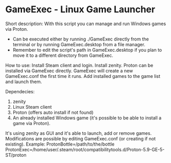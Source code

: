 # GameExec - Linux Game Launcher

Short description:
With this script you can manage and run Windows games via Proton.
- Can be executed either by running ./GameExec directly from the terminal or by running GameExec.desktop from a file manager.
- Remember to edit the script's path in GameExec.desktop if you plan to move it to a different directory from GameExec.

How to use:
Install Steam client and login.
Install zenity.
Proton can be installed via GameExec directly.
GameExec will create a new GameExec.conf the first time it runs.
Add installed games to the game list and launch them.

Dependecies:
1) zenity
2) Linux Steam client
3) Proton (offers auto install if not found)
4) An already installed Windows game (it's possible to be able to install a game via Proton).

It's using zenity as GUI and it's able to launch, add or remove games.
Modifications are possible by editing GameExec.conf (or creating if not existing).
 Example:
 ProtonBottle=/path/to/the/bottle
 ProtonExec=/home/user/.steam/root/compatibilitytools.d/Proton-5.9-GE-5-ST/proton
